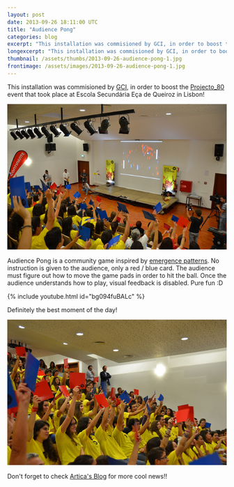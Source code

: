 ```yaml
---
layout: post
date: 2013-09-26 18:11:00 UTC
title: "Audience Pong"
categories: blog
excerpt: "This installation was commisioned by GCI, in order to boost the Projecto_80 event that took place at Escola Secundária Eça de Queiroz in Lisbon!"
longexcerpt: "This installation was commisioned by GCI, in order to boost the Projecto_80 event that took place at Escola Secundária Eça de Queiroz in Lisbon!Audience Pong is a community game inspired by emergence patterns. No instruction is given to the audience, only a red / blue card. The audience must figure out how to move the game pads in order to hit the ball. Once the audience understands how to play, visual feedback is disabled. Pure fun  :D"
thumbnail: /assets/thumbs/2013-09-26-audience-pong-1.jpg
frontimage: /assets/images/2013-09-26-audience-pong-1.jpg
---
```


This installation was commisioned by <a href="http://gci.pt/">GCI</a>, in order to boost the <a href="http://projeto80.pt/">Projecto_80</a> event that took place at Escola Secundária Eça de Queiroz in Lisbon! 

<a href="http://www.flickr.com/photos/guibot/9941434054/">![](/assets/images/2013-09-26-audience-pong-1.jpg)</a>

Audience Pong is a community game inspired by <a href="http://www.youtube.com/watch?v=7ohPpPDZhRc">emergence patterns</a>. No instruction is given to the audience, only a red / blue card. The audience must figure out how to move the game pads in order to hit the ball. Once the audience understands how to play, visual feedback is disabled. Pure fun  :D

{% include youtube.html id="bg094fuBALc" %}

Definitely the best moment of the day!

<a href="http://www.flickr.com/photos/guibot/9941426345/">![](/assets/images/2013-09-26-audience-pong-2.jpg)</a>

Don't forget to check <a href="http://artica.cc/blog">Artica's Blog</a> for more cool news!!

